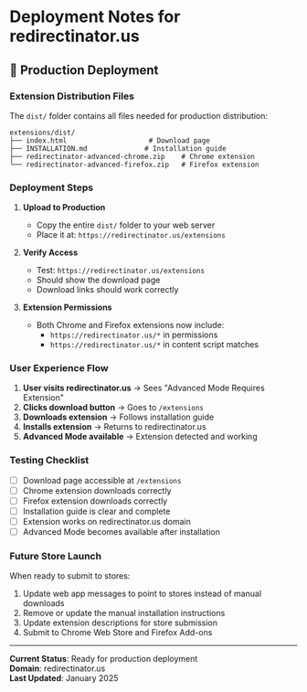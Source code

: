 # Deployment Notes for redirectinator.us

## 🚀 Production Deployment

### Extension Distribution Files

The `dist/` folder contains all files needed for production distribution:

```
extensions/dist/
├── index.html                    # Download page
├── INSTALLATION.md              # Installation guide
├── redirectinator-advanced-chrome.zip    # Chrome extension
└── redirectinator-advanced-firefox.zip   # Firefox extension
```

### Deployment Steps

1. **Upload to Production**
   - Copy the entire `dist/` folder to your web server
   - Place it at: `https://redirectinator.us/extensions`

2. **Verify Access**
   - Test: `https://redirectinator.us/extensions`
   - Should show the download page
   - Download links should work correctly

3. **Extension Permissions**
   - Both Chrome and Firefox extensions now include:
     - `https://redirectinator.us/*` in permissions
     - `https://redirectinator.us/*` in content script matches

### User Experience Flow

1. **User visits redirectinator.us** → Sees "Advanced Mode Requires Extension"
2. **Clicks download button** → Goes to `/extensions`
3. **Downloads extension** → Follows installation guide
4. **Installs extension** → Returns to redirectinator.us
5. **Advanced Mode available** → Extension detected and working

### Testing Checklist

- [ ] Download page accessible at `/extensions`
- [ ] Chrome extension downloads correctly
- [ ] Firefox extension downloads correctly
- [ ] Installation guide is clear and complete
- [ ] Extension works on redirectinator.us domain
- [ ] Advanced Mode becomes available after installation

### Future Store Launch

When ready to submit to stores:

1. Update web app messages to point to stores instead of manual downloads
2. Remove or update the manual installation instructions
3. Update extension descriptions for store submission
4. Submit to Chrome Web Store and Firefox Add-ons

---

**Current Status**: Ready for production deployment  
**Domain**: redirectinator.us  
**Last Updated**: January 2025
